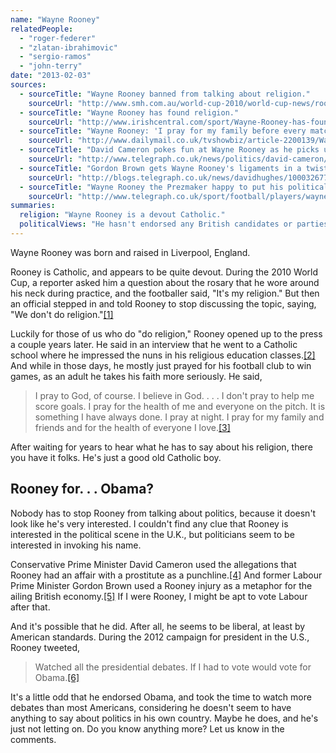 ```yaml
---
name: "Wayne Rooney"
relatedPeople:
  - "roger-federer"
  - "zlatan-ibrahimovic"
  - "sergio-ramos"
  - "john-terry"
date: "2013-02-03"
sources:
  - sourceTitle: "Wayne Rooney banned from talking about religion."
    sourceUrl: "http://www.smh.com.au/world-cup-2010/world-cup-news/rooney-banned-from-talking-about-religion-20100617-yhka.html"
  - sourceTitle: "Wayne Rooney has found religion."
    sourceUrl: "http://www.irishcentral.com/sport/Wayne-Rooney-has-found-religion-96658334.html"
  - sourceTitle: "Wayne Rooney: 'I pray for my family before every match.'"
    sourceUrl: "http://www.dailymail.co.uk/tvshowbiz/article-2200139/Wayne-Rooney-I-pray-family-match.html"
  - sourceTitle: "David Cameron pokes fun at Wayne Rooney as he picks up GQ award."
    sourceUrl: "http://www.telegraph.co.uk/news/politics/david-cameron/7987334/David-Cameron-pokes-fun-at-Wayne-Rooney-as-he-picks-up-GQ-award.html"
  - sourceTitle: "Gordon Brown gets Wayne Rooney's ligaments in a twist."
    sourceUrl: "http://blogs.telegraph.co.uk/news/davidhughes/100032677/gordon-brown-gets-wayne-rooneys-ligaments-in-a-twist/"
  - sourceTitle: "Wayne Rooney the Prezmaker happy to put his political clout behind Barack Obama."
    sourceUrl: "http://www.telegraph.co.uk/sport/football/players/wayne-rooney/9634361/Wayne-Rooney-the-Prezmaker-happy-to-put-his-political-clout-behind-Barack-Obama.html"
summaries:
  religion: "Wayne Rooney is a devout Catholic."
  politicalViews: "He hasn't endorsed any British candidates or parties, but did admit he's an Obama-supporter."
---
```


Wayne Rooney was born and raised in Liverpool, England.

Rooney is Catholic, and appears to be quite devout. During the 2010 World Cup, a reporter asked him a question about the rosary that he wore around his neck during practice, and the footballer said, "It's my religion." But then an official stepped in and told Rooney to stop discussing the topic, saying, "We don't do religion."<a class="source-citation" href="#http%3A%2F%2Fwww.smh.com.au%2Fworld-cup-2010%2Fworld-cup-news%2Frooney-banned-from-talking-about-religion-20100617-yhka.html" title="Wayne Rooney banned from talking about religion.">[1]</a>

Luckily for those of us who do "do religion," Rooney opened up to the press a couple years later. He said in an interview that he went to a Catholic school where he impressed the nuns in his religious education classes.<a class="source-citation" href="#http%3A%2F%2Fwww.irishcentral.com%2Fsport%2FWayne-Rooney-has-found-religion-96658334.html" title="Wayne Rooney has found religion.">[2]</a> And while in those days, he mostly just prayed for his football club to win games, as an adult he takes his faith more seriously. He said,

>I pray to God, of course. I believe in God. . . . I don't pray to help me score goals. I pray for the health of me and everyone on the pitch. It is something I have always done. I pray at night. I pray for my family and friends and for the health of everyone I love.<a class="source-citation" href="#http%3A%2F%2Fwww.dailymail.co.uk%2Ftvshowbiz%2Farticle-2200139%2FWayne-Rooney-I-pray-family-match.html" title="Wayne Rooney: &apos;I pray for my family before every match.&apos;">[3]</a>

After waiting for years to hear what he has to say about his religion, there you have it folks. He's just a good old Catholic boy.


## Rooney for. . . Obama?

Nobody has to stop Rooney from talking about politics, because it doesn't look like he's very interested. I couldn't find any clue that Rooney is interested in the political scene in the U.K., but politicians seem to be interested in invoking his name.

Conservative Prime Minister David Cameron used the allegations that Rooney had an affair with a prostitute as a punchline.<a class="source-citation" href="#http%3A%2F%2Fwww.telegraph.co.uk%2Fnews%2Fpolitics%2Fdavid-cameron%2F7987334%2FDavid-Cameron-pokes-fun-at-Wayne-Rooney-as-he-picks-up-GQ-award.html" title="David Cameron pokes fun at Wayne Rooney as he picks up GQ award.">[4]</a> And former Labour Prime Minister Gordon Brown used a Rooney injury as a metaphor for the ailing British economy.<a class="source-citation" href="#http%3A%2F%2Fblogs.telegraph.co.uk%2Fnews%2Fdavidhughes%2F100032677%2Fgordon-brown-gets-wayne-rooneys-ligaments-in-a-twist%2F" title="Gordon Brown gets Wayne Rooney&apos;s ligaments in a twist.">[5]</a> If I were Rooney, I might be apt to vote Labour after that.

And it's possible that he did. After all, he seems to be liberal, at least by American standards. During the 2012 campaign for president in the U.S., Rooney tweeted,

>Watched all the presidential debates. If I had to vote would vote for Obama.<a class="source-citation" href="#http%3A%2F%2Fwww.telegraph.co.uk%2Fsport%2Ffootball%2Fplayers%2Fwayne-rooney%2F9634361%2FWayne-Rooney-the-Prezmaker-happy-to-put-his-political-clout-behind-Barack-Obama.html" title="Wayne Rooney the Prezmaker happy to put his political clout behind Barack Obama.">[6]</a>

It's a little odd that he endorsed Obama, and took the time to watch more debates than most Americans, considering he doesn't seem to have anything to say about politics in his own country. Maybe he does, and he's just not letting on. Do you know anything more? Let us know in the comments.
